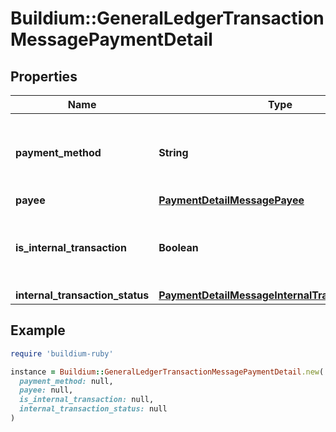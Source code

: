 # Buildium::GeneralLedgerTransactionMessagePaymentDetail

## Properties

| Name | Type | Description | Notes |
| ---- | ---- | ----------- | ----- |
| **payment_method** | **String** | The payment method used for the transaction. | [optional] |
| **payee** | [**PaymentDetailMessagePayee**](PaymentDetailMessagePayee.md) |  | [optional] |
| **is_internal_transaction** | **Boolean** | Whether the transaction is processed internally. | [optional] |
| **internal_transaction_status** | [**PaymentDetailMessageInternalTransactionStatus**](PaymentDetailMessageInternalTransactionStatus.md) |  | [optional] |

## Example

```ruby
require 'buildium-ruby'

instance = Buildium::GeneralLedgerTransactionMessagePaymentDetail.new(
  payment_method: null,
  payee: null,
  is_internal_transaction: null,
  internal_transaction_status: null
)
```

